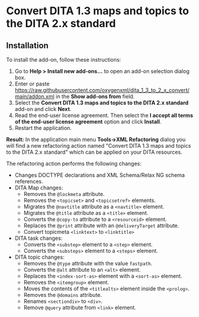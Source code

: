 # Convert DITA 1.3 maps and topics to the DITA 2.x standard

## Installation

To install the add-on, follow these instructions:

1. Go to **Help > Install new add-ons...** to open an add-on selection dialog box.
2. Enter or paste https://raw.githubusercontent.com/oxygenxml/dita_1_3_to_2_x_convert/main/addon.xml in the **Show add-ons from** field.
3. Select the **Convert DITA 1.3 maps and topics to the DITA 2.x standard** add-on and click **Next**.
4. Read the end-user license agreement. Then select the **I accept all terms of the end-user license agreement** option and click **Install**.
5. Restart the application.

**Result:** In the application main menu **Tools->XML Refactoring** dialog you will find a new refactoring action named "Convert DITA 1.3 maps and topics to the DITA 2.x standard" which can be applied on your DITA resources.

The refactoring action performs the following changes:
*   Changes DOCTYPE declarations and XML Schema/Relax NG schema references.
*   DITA Map changes:
    *   Removes the `@lockmeta` attribute.
    *   Removes the `<topicset>` and `<topicsetref>` elements.
    *   Migrates the `@navtitle` attribute as a `<navtitle>` element.
    *   Migrates the `@title` attribute as a `<title>` element.
    *   Converts the `@copy-to` attribute to a `<resourceid>` element.
    *   Replaces the `@print` attribute with an `@deliveryTarget` attribute.
    *   Convert topicmeta `<linktext>` to `<linktitle>`
*   DITA task changes:
    *   Converts the `<substep>` element to a `<step>` element.
    *   Converts the `<substeps>` element to a `<steps>` element.
*   DITA topic changes:
    *   Removes the `@type` attribute with the value `fastpath`.
    *   Converts the `@alt` attribute to an `<alt>` element.
    *   Replaces the `<index-sort-as>` element with a `<sort-as>` element.
    *   Removes the `<itemgroup>` element.
    *   Moves the contents of the `<titlealts>` element inside the `<prolog>`.
    *   Removes the `@domains` attribute.
    *   Renames `<sectiondiv>` to `<div>`.
    *   Remove `@query` attribute from `<link>` element.

